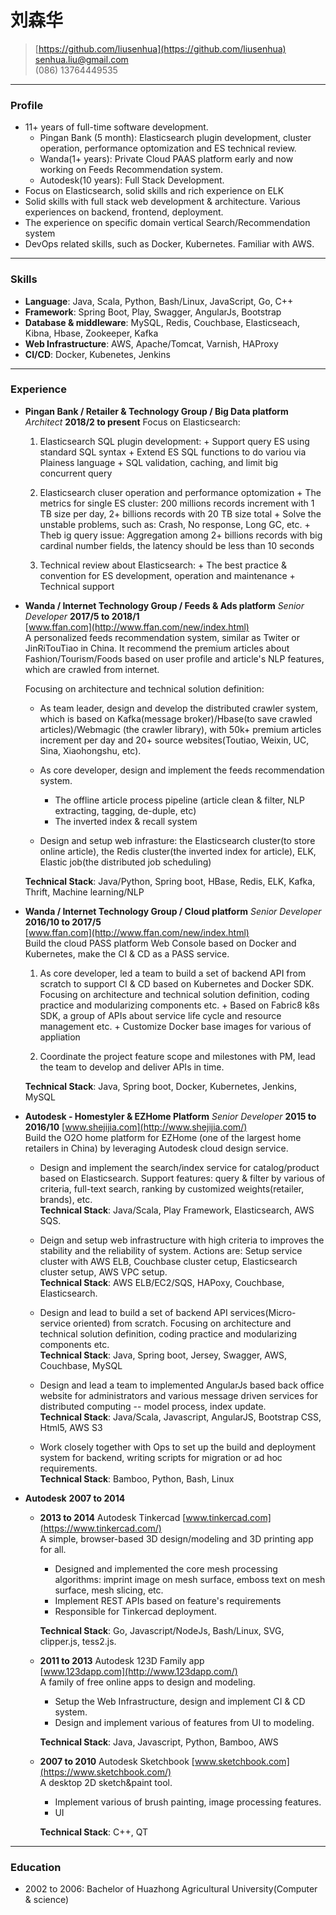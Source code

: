 # 刘森华

> [https://github.com/liusenhua](https://github.com/liusenhua)  
> [senhua.liu@gmail.com](mailto:senhua.liu@gmail.com)  
> (086) 13764449535  

------
### Profile
* 11+ years of full-time software development.
  - Pingan Bank (5 month): Elasticsearch plugin development, cluster operation, performance optomization and ES technical review.
  - Wanda(1+ years): Private Cloud PAAS platform early and now working on Feeds Recommendation system.
  - Autodesk(10 years): Full Stack Development.
* Focus on Elasticsearch, solid skills and rich experience on ELK
* Solid skills with full stack web development & architecture. Various experiences on backend, frontend, deployment.
* The experience on specific domain vertical Search/Recommendation system
* DevOps related skills, such as Docker, Kubernetes. Familiar with AWS.

------
### Skills

* **Language**: Java, Scala, Python, Bash/Linux, JavaScript, Go, C++
* **Framework**: Spring Boot, Play, Swagger, AngularJs, Bootstrap
* **Database & middleware**: MySQL, Redis, Couchbase, Elasticseach, Kibna, Hbase, Zookeeper, Kafka
* **Web Infrastructure**: AWS, Apache/Tomcat, Varnish, HAProxy
* **CI/CD**: Docker, Kubenetes, Jenkins

------

### Experience
* **Pingan Bank / Retailer & Technology Group / Big Data platform** *Architect* __2018/2 to present__
    Focus on Elasticsearch:
    1. Elasticsearch SQL plugin development:
      + Support query ES using standard SQL syntax
      + Extend ES SQL functions to do variou via Plainess language
      + SQL validation, caching, and limit big concurrent query
  
    2. Elasticsearch cluser operation and performance optomization
      + The metrics for single ES cluster: 200 millions records increment with 1 TB size per day, 2+ billions records with 20 TB size total
      + Solve the unstable problems, such as: Crash, No response, Long GC, etc.
      + Theb ig query issue: Aggregation among 2+ billions records with big cardinal number fields, the latency should be less than 10 seconds
  
    3. Technical review about Elasticsearch:
      + The best practice & convention for ES development, operation and maintenance
      + Technical support

* **Wanda / Internet Technology Group / Feeds & Ads platform** *Senior Developer* __2017/5 to 2018/1__  
    [www.ffan.com](http://www.ffan.com/new/index.html)  
    A personalized feeds recommendation system, similar as Twiter or JinRiTouTiao in China. It recommend the premium articles about Fashion/Tourism/Foods based on user profile and article's NLP features, which are crawled from internet. 

    Focusing on architecture and technical solution definition:
    + As team leader, design and develop the distributed crawler system, which is based on Kafka(message broker)/Hbase(to save crawled articles)/Webmagic (the crawler library), with 50k+ premium articles increment per day and 20+ source websites(Toutiao, Weixin, UC, Sina, Xiaohongshu, etc).
    
    + As core developer, design and implement the feeds recommendation system.
      - The offline article process pipeline (article clean & filter, NLP extracting, tagging, de-duple, etc)
      - The inverted index & recall system
     
    + Design and setup web infrasture: the Elasticsearch cluster(to store online article), the Redis cluster(the inverted index for article), ELK, Elastic job(the distributed job scheduling)

  **Technical Stack**: Java/Python, Spring boot, HBase, Redis, ELK, Kafka, Thrift, Machine learning/NLP

* **Wanda / Internet Technology Group / Cloud platform** *Senior Developer* __2016/10 to 2017/5__  
    [www.ffan.com](http://www.ffan.com/new/index.html)  
    Build the cloud PASS platform Web Console based on Docker and Kubernetes, make the CI & CD as a PASS service.
    1. As core developer, led a team to build a set of backend API from scratch to support CI & CD based on Kubernetes and Docker SDK. Focusing on architecture and technical solution definition, coding practice and modularizing components etc.
      + Based on Fabric8 k8s SDK, a group of APIs about service life cycle and resource management etc.
      + Customize Docker base images for various of appliation
    
    2. Coordinate the project feature scope and milestones with PM, lead the team to develop and deliver APIs in time.
    
  **Technical Stack**: Java, Spring boot, Docker, Kubernetes, Jenkins, MySQL

* **Autodesk - Homestyler & EZHome Platform** *Senior Developer* __2015 to 2016/10__ 
    [www.shejijia.com](http://www.shejijia.com/)  
    Build the O2O home platform for EZHome (one of the largest home retailers in China) by leveraging Autodesk cloud design service.

  + Design and implement the search/index service for catalog/product based on Elasticsearch. Support features: query & filter by various of criteria, full-text search, ranking by customized weights(retailer, brands), etc.<br>
  **Technical Stack**: Java/Scala, Play Framework, Elasticsearch, AWS SQS.

  + Deign and setup web infrastructure with high criteria to improves the stability and the reliability of system. Actions are: Setup service cluster with AWS ELB, Couchbase cluster cetup, Elasticsearch cluster setup, AWS VPC setup.<br>
  **Technical Stack**: AWS ELB/EC2/SQS, HAPoxy, Couchbase, Elasticsearch.

  + Design and lead to build a set of backend API services(Micro-service oriented) from scratch. Focusing on architecture and technical solution definition, coding practice and modularizing components etc.<br>
  **Technical Stack**: Java, Spring boot, Jersey, Swagger, AWS, Couchbase, MySQL 
  
  + Design and lead a team to implemented AngularJs based back office website for administrators and various message driven services for distributed computing -- model process, index update.<br>
  **Technical Stack**: Java/Scala, Javascript, AngularJS, Bootstrap CSS, Html5, AWS S3

  + Work closely together with Ops to set up the build and deployment system for backend, writing scripts for migration or ad hoc requirements.<br>
  **Technical Stack**: Bamboo, Python, Bash, Linux

* **Autodesk**  __2007 to 2014__

  - __2013 to 2014__ Autodesk Tinkercad 
      [www.tinkercad.com](https://www.tinkercad.com/)  
      A simple, browser-based 3D design/modeling and 3D printing app for all.
    + Designed and implemented the core mesh processing algorithms: imprint image on mesh surface, emboss text on mesh surface, mesh slicing, etc.
    + Implement REST APIs based on feature's requirements
    + Responsible for Tinkercad deployment.
    
    **Technical Stack**: Go, Javascript/NodeJs, Bash/Linux, SVG, clipper.js, tess2.js.

  - __2011 to 2013__ Autodesk 123D Family app   
      [www.123dapp.com](http://www.123dapp.com/)  
      A family of free online apps to design and modeling.
    + Setup the Web Infrastructure, design and implement CI & CD system.
    + Design and implement various of features from UI to modeling.
    
    **Technical Stack**: Java, Javascript, Python, Bamboo, AWS

  - __2007 to 2010__  Autodesk Sketchbook
    [www.sketchbook.com](https://www.sketchbook.com/)  
      A desktop 2D sketch&paint tool.
    + Implement various of brush painting, image processing features.
    + UI 
    
    **Technical Stack**: C++, QT

------

### Education

* 2002 to 2006: Bachelor of Huazhong Agricultural University(Computer & science)
